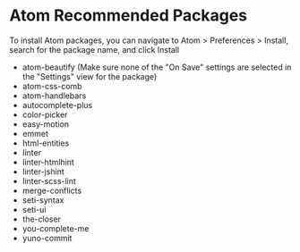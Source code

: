 # Atom Recommended Packages
To install Atom packages, you can navigate to Atom > Preferences > Install,
search for the package name, and click Install

- atom-beautify (Make sure none of the "On Save" settings are selected in the
  "Settings" view for the package)
- atom-css-comb
- atom-handlebars
- autocomplete-plus
- color-picker
- easy-motion
- emmet
- html-entities
- linter
- linter-htmlhint
- linter-jshint
- linter-scss-lint
- merge-conflicts
- seti-syntax
- seti-ui
- the-closer
- you-complete-me
- yuno-commit

